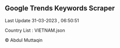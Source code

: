 

## Google Trends Keywords Scraper 
 
Last Update 31-03-2023 , 06:50:51

Country List :
VIETNAM.json



© Abdul Muttaqin 
